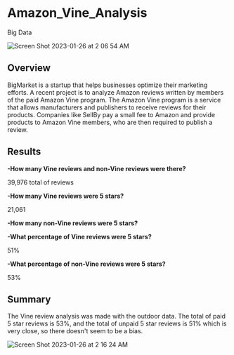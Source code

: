 # Amazon_Vine_Analysis
Big Data


![Screen Shot 2023-01-26 at 2 06 54 AM](https://user-images.githubusercontent.com/111101012/214809411-8800bb09-caea-46b0-91aa-b3bd4511d9a9.png)


## Overview

BigMarket is a startup that helps businesses optimize their marketing efforts. A recent project is to analyze Amazon reviews written by members of the paid Amazon Vine program. The Amazon Vine program is a service that allows manufacturers and publishers to receive reviews for their products. Companies like SellBy pay a small fee to Amazon and provide products to Amazon Vine members, who are then required to publish a review.

## Results

**-How many Vine reviews and non-Vine reviews were there?**

39,976 total of reviews

**-How many Vine reviews were 5 stars?** 

21,061 

**-How many non-Vine reviews were 5 stars?**

**-What percentage of Vine reviews were 5 stars?**

51% 

**-What percentage of non-Vine reviews were 5 stars?**

53% 

## Summary 

The Vine review analysis was made with the outdoor data. The total of paid 5 star reviews is 53%, and the total of unpaid 5 star reviews is 51% which is very close, so there doesn't seem to be a bias. 

![Screen Shot 2023-01-26 at 2 16 24 AM](https://user-images.githubusercontent.com/111101012/214811296-a6382976-6910-4695-8392-51ee76586978.png)

